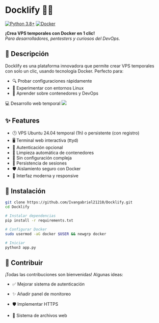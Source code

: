 # Docklify 🐳🚀

[![Python 3.8+](https://img.shields.io/badge/Python-3.8%2B-blue?logo=python)](https://python.org)
[![Docker](https://img.shields.io/badge/Docker-24.0%2B-blue?logo=docker)](https://docker.com)

**¡Crea VPS temporales con Docker en 1 clic!**  
*Para desarrolladores, pentesters y curiosos del DevOps.*

## 📌 Descripción
Docklify es una plataforma innovadora que permite crear VPS temporales con solo un clic, usando tecnología Docker. Perfecto para:

- 🔍 Probar configuraciones rápidamente
- 🧪 Experimentar con entornos Linux
- 🚀 Aprender sobre contenedores y DevOps

💻 Desarrollo web temporal
![](static/screenshot.png)

## ✨ Features
- 🕒 VPS Ubuntu 24.04 temporal (1h) o persistente (con registro)
- 🖥️ Terminal web interactiva (ttyd)
- 🔐 Autenticación opcional
- 🧹 Limpieza automática de contenedores
- 🚫 Sin configuración compleja
- 🔄 Persistencia de sesiones
- 🛡️ Aislamiento seguro con Docker
- 🎨 Interfaz moderna y responsive

## 🚀 Instalación
```bash
git clone https://github.com/Ivangabriel21210/Docklify.git
cd Docklify

# Instalar dependencias
pip install -r requirements.txt

# Configurar Docker
sudo usermod -aG docker $USER && newgrp docker

# Iniciar
python3 app.py
```

## 🤝 Contribuir
¡Todas las contribuciones son bienvenidas! Algunas ideas:

- ✅ Mejorar sistema de autenticación

- ✨ Añadir panel de monitoreo

- 🛡️ Implementar HTTPS

- 📁 Sistema de archivos web
